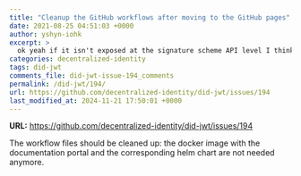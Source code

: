 ```yaml
---
title: "Cleanup the GitHub workflows after moving to the GitHub pages"
date: 2021-08-25 04:51:03 +0000
author: yshyn-iohk
excerpt: >
  ok yeah if it isn't exposed at the signature scheme API level I think it's fine to leave it off then. Thank you @Wind4Greg 
categories: decentralized-identity
tags: did-jwt
comments_file: did-jwt-issue-194_comments
permalink: /did-jwt/194/
url: https://github.com/decentralized-identity/did-jwt/issues/194
last_modified_at: 2024-11-21 17:50:01 +0000
---
```



**URL:** https://github.com/decentralized-identity/did-jwt/issues/194

The workflow files should be cleaned up: the docker image with the documentation portal and the corresponding helm chart are not needed anymore.